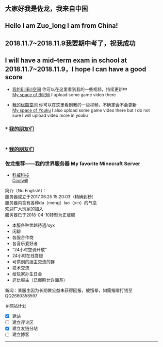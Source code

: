 ## 大家好我是佐龙，我来自中国
## Hello I am Zuo_long I am from China!
## 2018.11.7~2018.11.9我要期中考了，祝我成功
## I will have a mid–term exam in school at 2018.11.7~2018.11.9，I hope I can have a good score

* [我的BiliBili空间](https://space.bilibili.com/52232364/#/) 你可以在这里看到我的一些视频，持续更新中
<br>[My space of BiliBili](https://space.bilibili.com/52232364/#/) I upload some game video there

* [我的优酷空间](https://i.youku.com/mmdazuolong) 你可以在这里看到我的一些视频，不确定会不会更新
<br>[My space of Youku](https://i.youku.com/mmdazuolong) I also upload some game video there but I do not sure I will upload video more in youku

### * [我的朋友们](https://zuolong233.github.io/friends/)
### <br>* [我的朋友们](https://zuolong233.github.io/friends/)

### 佐龙推荐——我的世界服务器    My favorite Minecraft Server  
* [科威科技](http://www.mcbbs.net/thread-796616-1-1.html) 
<br>[Coolwill](http://www.mcbbs.net/thread-796616-1-1.html)

简介（No English!）：
                                     <br> 服务器成立于2017.06.25 15:20:03（精确到秒）
                                     <br> 服务器内含有各种da（meng）lao（xin）的气息
                                             <br> 欢迎广大玩家的加入
                                        <br> 服务器已于2018-04-10转型为正版服

* 本服各种优越待遇/xyx
* 闲聊
* 各服合作商
* 各音乐爱好者
* “24小时空调开放”
* 24小时在线答疑
* 可供别的服主交流的群
* 技术交流
* 给玩家办生日会
* 逗比服主（已爆照允许面基）

新闻：某服主因为长期做公益未获得回报，被饿晕，如需捐赠打钱至QQ2660358597

＃网站计划

- [x] 建站
- [ ] 建立评论区
- [x] 建立友链分站
- [ ] 建立博客

________________________________________________________________________________________________________________________________________


